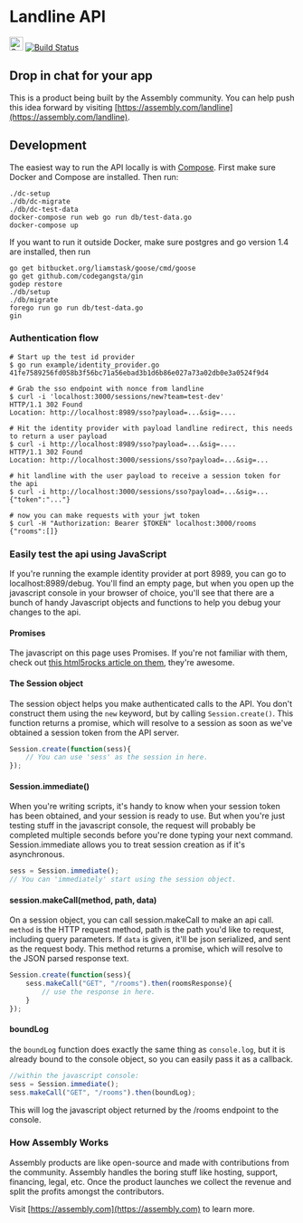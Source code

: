# Landline API

<a href="https://assembly.com/landline/bounties?utm_campaign=assemblage&utm_source=landline&utm_medium=repo_badge"><img src="https://asm-badger.herokuapp.com/landline/badges/tasks.svg" height="24px" alt="Open Tasks" /></a>
[![Build Status](https://travis-ci.org/asm-products/landline-api.png?branch=master)](https://travis-ci.org/asm-products/landline-api)

## Drop in chat for your app

This is a product being built by the Assembly community. You can help push this idea forward by visiting [https://assembly.com/landline](https://assembly.com/landline).

## Development

The easiest way to run the API locally is with [Compose](https://docs.docker.com/compose/). First make sure Docker and Compose are installed. Then run:

    ./dc-setup
    ./db/dc-migrate
    ./db/dc-test-data
    docker-compose run web go run db/test-data.go
    docker-compose up

If you want to run it outside Docker, make sure postgres and go version 1.4 are installed, then run    

    go get bitbucket.org/liamstask/goose/cmd/goose
    go get github.com/codegangsta/gin
    godep restore
    ./db/setup
    ./db/migrate
    forego run go run db/test-data.go
    gin

### Authentication flow

    # Start up the test id provider
    $ go run example/identity_provider.go 41fe7589256fd058b3f56bc71a56ebad3b1d6b86e027a73a02db0e3a0524f9d4

    # Grab the sso endpoint with nonce from landline
    $ curl -i 'localhost:3000/sessions/new?team=test-dev'
    HTTP/1.1 302 Found
    Location: http://localhost:8989/sso?payload=...&sig=....

    # Hit the identity provider with payload landline redirect, this needs to return a user payload
    $ curl -i http://localhost:8989/sso?payload=...&sig=....
    HTTP/1.1 302 Found
    Location: http://localhost:3000/sessions/sso?payload=...&sig=...

    # hit landline with the user payload to receive a session token for the api
    $ curl -i http://localhost:3000/sessions/sso?payload=...&sig=...
    {"token":"..."}

    # now you can make requests with your jwt token
    $ curl -H "Authorization: Bearer $TOKEN" localhost:3000/rooms
    {"rooms":[]}

### Easily test the api using JavaScript

If you're running the example identity provider at port 8989, you can go to localhost:8989/debug. You'll find an empty page, but when you open up the javascript console in your browser of choice, you'll see that there are a bunch of handy Javascript objects and functions to help you debug your changes to the api.

#### Promises ####

The javascript on this page uses Promises. If you're not familiar with them, check out [this html5rocks article on them](http://www.html5rocks.com/en/tutorials/es6/promises/), they're awesome.

#### The  Session object


The session object helps you make authenticated calls to the API. You don't construct them using the `new` keyword, but by calling `Session.create()`. This function returns a promise, which will resolve to a session as soon as we've obtained a session token from the API server.
```js
Session.create(function(sess){
    // You can use 'sess' as the session in here.
});
```

#### Session.immediate()

When you're writing scripts, it's handy to know when your session token has been obtained, and your session is ready to use. But when you're just testing stuff in the javascript console, the request will probably be completed multiple seconds before you're done typing your next command. Session.immediate allows you to treat session creation as if it's asynchronous.
```js
sess = Session.immediate();
// You can 'immediately' start using the session object.
```

#### session.makeCall(method, path, data)

On a session object, you can call session.makeCall to make an api call. `method` is the HTTP request method, path is the path you'd like to request, including query parameters. If `data` is given, it'll be json serialized, and sent as the request body. This method returns a promise, which will resolve to the JSON parsed response text.

```js
Session.create(function(sess){
    sess.makeCall("GET", "/rooms").then(roomsResponse){
        // use the response in here.
    }
});

```

#### boundLog

the `boundLog` function does exactly the same thing as `console.log`, but it is already bound to the console object, so you can easily pass it as a callback.

```js
//within the javascript console:
sess = Session.immediate();
sess.makeCall("GET", "/rooms").then(boundLog);
```

This will log the javascript object returned by the /rooms endpoint to the console.

### How Assembly Works

Assembly products are like open-source and made with contributions from the community. Assembly handles the boring stuff like hosting, support, financing, legal, etc. Once the product launches we collect the revenue and split the profits amongst the contributors.

Visit [https://assembly.com](https://assembly.com) to learn more.
